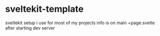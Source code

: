 # sveltekit-template

sveltekit setup i use for most of my projects
info is on main +page.svelte after starting dev server
